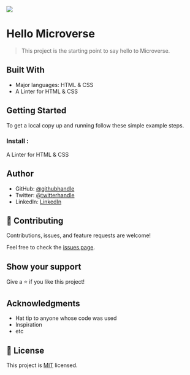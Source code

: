 ![](https://img.shields.io/badge/Microverse-blueviolet)

# Hello Microverse

> This project is the starting point to say hello to Microverse.


## Built With

- Major languages: HTML & CSS
- A Linter for HTML & CSS


## Getting Started

To get a local copy up and running follow these simple example steps.

### Install : 
A Linter for HTML & CSS




## Author

- GitHub: [@githubhandle](https://github.com/Piercel2022)
- Twitter: [@twitterhandle](https://twitter.com/pier_celestin)
- LinkedIn: [LinkedIn](https://linkedin.com/in/piercelestinmax)


## 🤝 Contributing

Contributions, issues, and feature requests are welcome!

Feel free to check the [issues page](../../issues/).

## Show your support

Give a ⭐️ if you like this project!

## Acknowledgments

- Hat tip to anyone whose code was used
- Inspiration
- etc

## 📝 License

This project is [MIT](./MIT.md) licensed.
